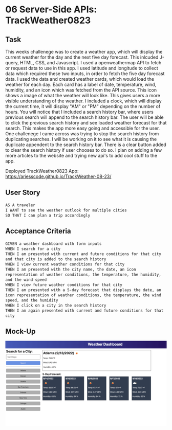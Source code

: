 # 06 Server-Side APIs: TrackWeather0823

## Task
This weeks challenege was to create a weather app, which will display the current weather for the day and the next five day forecast. This inlcuded J-query, HTML, CSS, and Javascript. I used a openweathermap API to fetch or request data to use in this app. I used latitude and longitude to collect data which required these two inputs, in order to fetch the five day forecast data. I used the data and created weather cards, which would load the weather for each day. Each card has a label of date, temperature, wind, humidity, and an icon which was fetched from the API source. This icon shows a image of what the weather will look like. This gives users a more visible understanding of the weather. I included a clock, which will display the current time, it will display "AM" or "PM" depending on the number of hours. You will notice that I included a search history bar, where users previous search will append to the search history bar. The user will be able to click the previous search history and see loaded weather forecast for that search. This makes the app more easy going and accessible for the user. One challenege I came across was trying to stop the search history from duplicating searches. I will be working on it to see what it is causing the duplicate appendent to the search history bar. There is a clear button added to clear the search history if user chooses to do so. I plan on adding a few more articles to the website and trying new api's to add cool stuff to the app. 

Deployed TrackWeather0823 App: https://ariesscode.github.io/TrackWeather-08-23/

## User Story

```
AS A traveler
I WANT to see the weather outlook for multiple cities
SO THAT I can plan a trip accordingly
```

## Acceptance Criteria

```
GIVEN a weather dashboard with form inputs
WHEN I search for a city
THEN I am presented with current and future conditions for that city and that city is added to the search history
WHEN I view current weather conditions for that city
THEN I am presented with the city name, the date, an icon representation of weather conditions, the temperature, the humidity, and the wind speed
WHEN I view future weather conditions for that city
THEN I am presented with a 5-day forecast that displays the date, an icon representation of weather conditions, the temperature, the wind speed, and the humidity
WHEN I click on a city in the search history
THEN I am again presented with current and future conditions for that city
```

## Mock-Up

![Alt text](06-server-side-apis-homework-demo.png)


